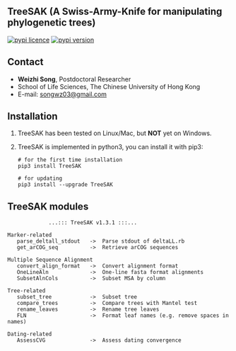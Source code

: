 
## TreeSAK (A Swiss-Army-Knife for manipulating phylogenetic trees)

[![pypi licence ](https://img.shields.io/pypi/l/TreeSAK.svg)](https://opensource.org/licenses/gpl-3.0.html)
[![pypi version ](https://img.shields.io/pypi/v/TreeSAK.svg)](https://pypi.python.org/pypi/TreeSAK) 

Contact
---

+ **Weizhi Song**, Postdoctoral Researcher
+ School of Life Sciences, The Chinese University of Hong Kong
+ E-mail: songwz03@gmail.com

    
Installation
---

1. TreeSAK has been tested on Linux/Mac, but **NOT** yet on Windows.

1. TreeSAK is implemented in python3, you can install it with pip3:

       # for the first time installation
       pip3 install TreeSAK
      
       # for updating
       pip3 install --upgrade TreeSAK

TreeSAK modules
---
   
                 ...::: TreeSAK v1.3.1 :::...

    Marker-related
       parse_deltall_stdout   ->  Parse stdout of deltaLL.rb
       get_arCOG_seq          ->  Retrieve arCOG sequences
    
    Multiple Sequence Alignment
       convert_align_format   ->  Convert alignment format
       OneLineAln             ->  One-line fasta format alignments
       SubsetAlnCols          ->  Subset MSA by column    
    
    Tree-related
       subset_tree            ->  Subset tree
       compare_trees          ->  Compare trees with Mantel test
       rename_leaves          ->  Rename tree leaves
       FLN                    ->  Format leaf names (e.g. remove spaces in names)
    
    Dating-related
       AssessCVG              ->  Assess dating convergence

